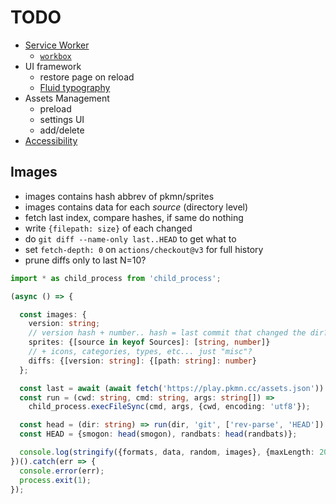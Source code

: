 # TODO

- [Service Worker](https://vite-pwa-org.netlify.app/)
  - [`workbox`](https://developer.chrome.com/docs/workbox/)
- UI framework
  - restore page on reload
  - [Fluid typography](https://css-tricks.com/simplified-fluid-typography)
- Assets Management
  - preload
  - settings UI
  - add/delete
- [Accessibility](https://wave.webaim.org/)

## Images

- images contains hash abbrev of pkmn/sprites
- images contains data for each *source* (directory level)
- fetch last index, compare hashes, if same do nothing
- write `{filepath: size}` of each changed
- do `git diff --name-only last..HEAD` to get what to
- set `fetch-depth: 0` on `actions/checkout@v3` for full history
- prune diffs only to last N=10?

```ts
import * as child_process from 'child_process';

(async () => {

  const images: {
    version: string;
    // version hash + number.. hash = last commit that changed the dir?
    sprites: {[source in keyof Sources]: [string, number]}
    // + icons, categories, types, etc... just "misc"?
    diffs: {[version: string]: {[path: string]: number}
  };

  const last = await (await fetch('https://play.pkmn.cc/assets.json')).json();
  const run = (cwd: string, cmd: string, args: string[]) =>
    child_process.execFileSync(cmd, args, {cwd, encoding: 'utf8'});

  const head = (dir: string) => run(dir, 'git', ['rev-parse', 'HEAD']).slice(0, abbrev);
  const HEAD = {smogon: head(smogon), randbats: head(randbats)};

  console.log(stringify({formats, data, random, images}, {maxLength: 200}));
})().catch(err => {
  console.error(err);
  process.exit(1);
});
```
